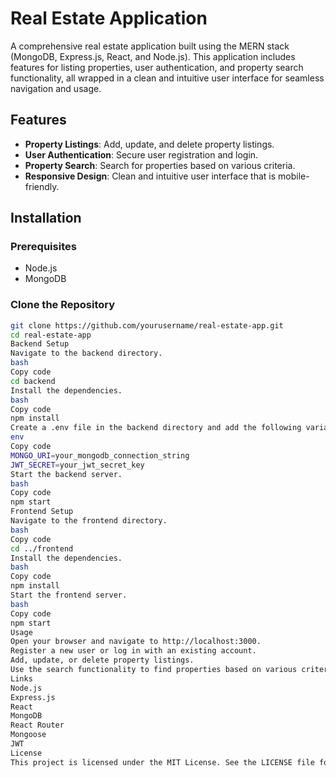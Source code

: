 # Real Estate Application

A comprehensive real estate application built using the MERN stack (MongoDB, Express.js, React, and Node.js). This application includes features for listing properties, user authentication, and property search functionality, all wrapped in a clean and intuitive user interface for seamless navigation and usage.

## Features

- **Property Listings**: Add, update, and delete property listings.
- **User Authentication**: Secure user registration and login.
- **Property Search**: Search for properties based on various criteria.
- **Responsive Design**: Clean and intuitive user interface that is mobile-friendly.

## Installation

### Prerequisites

- Node.js
- MongoDB

### Clone the Repository

```bash
git clone https://github.com/yourusername/real-estate-app.git
cd real-estate-app
Backend Setup
Navigate to the backend directory.
bash
Copy code
cd backend
Install the dependencies.
bash
Copy code
npm install
Create a .env file in the backend directory and add the following variables:
env
Copy code
MONGO_URI=your_mongodb_connection_string
JWT_SECRET=your_jwt_secret_key
Start the backend server.
bash
Copy code
npm start
Frontend Setup
Navigate to the frontend directory.
bash
Copy code
cd ../frontend
Install the dependencies.
bash
Copy code
npm install
Start the frontend server.
bash
Copy code
npm start
Usage
Open your browser and navigate to http://localhost:3000.
Register a new user or log in with an existing account.
Add, update, or delete property listings.
Use the search functionality to find properties based on various criteria.
Links
Node.js
Express.js
React
MongoDB
React Router
Mongoose
JWT
License
This project is licensed under the MIT License. See the LICENSE file for details.
